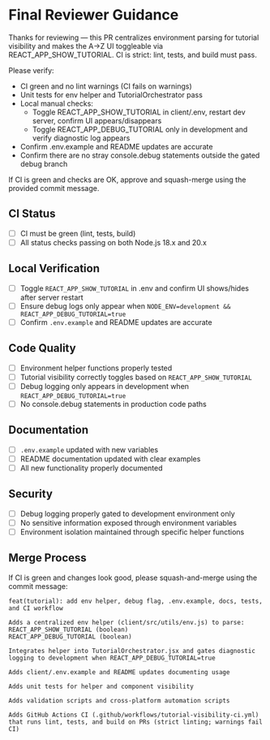 # Final Reviewer Guidance

Thanks for reviewing — this PR centralizes environment parsing for tutorial visibility and makes the A→Z UI toggleable via REACT_APP_SHOW_TUTORIAL. CI is strict: lint, tests, and build must pass.

Please verify:
- CI green and no lint warnings (CI fails on warnings)
- Unit tests for env helper and TutorialOrchestrator pass
- Local manual checks:
  - Toggle REACT_APP_SHOW_TUTORIAL in client/.env, restart dev server, confirm UI appears/disappears
  - Toggle REACT_APP_DEBUG_TUTORIAL only in development and verify diagnostic log appears
- Confirm .env.example and README updates are accurate
- Confirm there are no stray console.debug statements outside the gated debug branch

If CI is green and checks are OK, approve and squash-merge using the provided commit message.

## CI Status
- [ ] CI must be green (lint, tests, build)
- [ ] All status checks passing on both Node.js 18.x and 20.x

## Local Verification
- [ ] Toggle `REACT_APP_SHOW_TUTORIAL` in .env and confirm UI shows/hides after server restart
- [ ] Ensure debug logs only appear when `NODE_ENV=development && REACT_APP_DEBUG_TUTORIAL=true`
- [ ] Confirm `.env.example` and README updates are accurate

## Code Quality
- [ ] Environment helper functions properly tested
- [ ] Tutorial visibility correctly toggles based on `REACT_APP_SHOW_TUTORIAL`
- [ ] Debug logging only appears in development when `REACT_APP_DEBUG_TUTORIAL=true`
- [ ] No console.debug statements in production code paths

## Documentation
- [ ] `.env.example` updated with new variables
- [ ] README documentation updated with clear examples
- [ ] All new functionality properly documented

## Security
- [ ] Debug logging properly gated to development environment only
- [ ] No sensitive information exposed through environment variables
- [ ] Environment isolation maintained through specific helper functions

## Merge Process
If CI is green and changes look good, please squash-and-merge using the commit message:

```
feat(tutorial): add env helper, debug flag, .env.example, docs, tests, and CI workflow

Adds a centralized env helper (client/src/utils/env.js) to parse:
REACT_APP_SHOW_TUTORIAL (boolean)
REACT_APP_DEBUG_TUTORIAL (boolean)

Integrates helper into TutorialOrchestrator.jsx and gates diagnostic logging to development when REACT_APP_DEBUG_TUTORIAL=true

Adds client/.env.example and README updates documenting usage

Adds unit tests for helper and component visibility

Adds validation scripts and cross-platform automation scripts

Adds GitHub Actions CI (.github/workflows/tutorial-visibility-ci.yml) that runs lint, tests, and build on PRs (strict linting; warnings fail CI)
```

